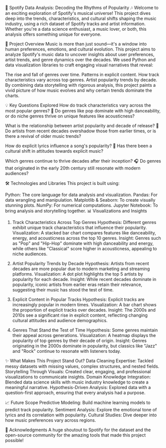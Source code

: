🎵 Spotify Data Analysis: Decoding the Rhythms of Popularity 🎶
Welcome to an exciting exploration of Spotify's musical universe! This project dives deep into the trends, characteristics, and cultural shifts shaping the music industry, using a rich dataset of Spotify tracks and artist information. Whether you're a data science enthusiast, a music lover, or both, this analysis offers something unique for everyone.

📌 Project Overview
Music is more than just sound—it's a window into human preferences, emotions, and cultural evolution. This project aims to analyze Spotify's music data to uncover insights about user preferences, artist trends, and genre dynamics over the decades. We used Python and data visualization libraries to craft engaging visual narratives that reveal:

The rise and fall of genres over time.
Patterns in explicit content.
How track characteristics vary across top genres.
Artist popularity trends by decade.
By combining data storytelling with rigorous analysis, this project paints a vivid picture of how music evolves and why certain trends dominate the charts.

💡 Key Questions Explored
How do track characteristics vary across the most popular genres?
🎤 Do genres like pop dominate with high danceability, or do niche genres thrive on unique features like acousticness?

What is the relationship between artist popularity and decade of release?
📆 Do artists from recent decades overshadow those from earlier times, or is there a revival of older music trends?

How do explicit lyrics influence a song's popularity?
🤔 Has there been a cultural shift in attitudes towards explicit music?

Which genres continue to thrive decades after their inception?
🎧 Do genres that originated in the early 20th century still resonate with modern audiences?

🛠 Technologies and Libraries
This project is built using:

Python: The core language for data analysis and visualization.
Pandas: For data wrangling and manipulation.
Matplotlib & Seaborn: To create visually stunning plots.
NumPy: For numerical computations.
Jupyter Notebook: To bring analysis and storytelling together.
📊 Visualizations and Insights
1. Track Characteristics Across Top Genres
Hypothesis: Different genres exhibit unique track characteristics that influence their popularity.
Visualization: A stacked bar chart compares features like danceability, energy, and acousticness across the top 10 genres.
Insight: Genres such as "Pop" and "Hip-Hop" dominate with high danceability and energy, while others like "Classical" score higher in acousticness, appealing to niche audiences.

2. Artist Popularity Trends by Decade
Hypothesis: Artists from recent decades are more popular due to modern marketing and streaming platforms.
Visualization: A dot plot highlights the top 5 artists by popularity for each decade.
Insight: While recent decades dominate in popularity, iconic artists from earlier eras retain their relevance, suggesting their music has stood the test of time.

3. Explicit Content in Popular Tracks
Hypothesis: Explicit tracks are increasingly popular in modern times.
Visualization: A bar chart shows the proportion of explicit tracks over decades.
Insight: The 2000s and 2010s see a significant rise in explicit content, reflecting changing cultural attitudes and audience demographics.

4. Genres That Stand the Test of Time
Hypothesis: Some genres maintain their appeal across generations.
Visualization: A heatmap displays the popularity of top genres by their decade of origin.
Insight: Genres originating in the 2000s dominate in popularity, but classics like "Jazz" and "Rock" continue to resonate with listeners today.

✨ What Makes This Project Stand Out?
Data Cleaning Expertise: Tackled messy datasets with missing values, complex structures, and nested fields.
Storytelling Through Visuals: Created clear, engaging, and professional visualizations to communicate insights.
Domain Knowledge Integration: Blended data science skills with music industry knowledge to create a meaningful narrative.
Hypothesis-Driven Analysis: Explored data with a question-first approach, ensuring that every analysis had a purpose.

📈 Future Scope
Predictive Modeling: Build machine learning models to predict track popularity.
Sentiment Analysis: Explore the emotional tone of lyrics and its correlation with popularity.
Cultural Studies: Dive deeper into how music preferences vary across regions.

🙌 Acknowledgments
A huge shoutout to Spotify for the dataset and the open-source community for the amazing tools that made this project possible!
